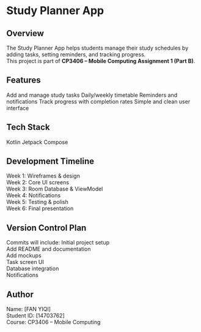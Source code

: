# Study Planner App

## Overview
The Study Planner App helps students manage their study schedules by adding tasks, setting reminders, and tracking progress.  
This project is part of **CP3406 – Mobile Computing Assignment 1 (Part B)**.


## Features
Add and manage study tasks
Daily/weekly timetable
Reminders and notifications
Track progress with completion rates
Simple and clean user interface


## Tech Stack
Kotlin
Jetpack Compose


## Development Timeline
Week 1: Wireframes & design   
Week 2: Core UI screens  
Week 3: Room Database & ViewModel  
Week 4: Notifications  
Week 5: Testing & polish  
Week 6: Final presentation  


## Version Control Plan
Commits will include:
Initial project setup  
Add README and documentation  
Add mockups  
Task screen UI  
Database integration  
Notifications  


## Author
Name: [FAN YIQI]  
Student ID: [14703762]  
Course: CP3406 – Mobile Computing
